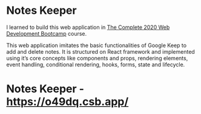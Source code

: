 # Notes Keeper
I learned to build this web application in [The Complete 2020 Web Development Bootcamp](https://www.udemy.com/course/the-complete-web-development-bootcamp/) course. 

This web application imitates the basic functionalities of Google Keep to add and delete notes. It is structured on React framework and implemented using it’s core concepts like components and props, rendering elements, event handling, conditional rendering, hooks, forms, state and lifecycle.

# Notes Keeper - https://o49dq.csb.app/
